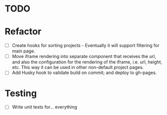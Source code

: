 # TODO

# Refactor

- [ ] Create hooks for sorting projects - Eventually it will support filtering for main page.
- [ ] Move iframe rendering into separate component that receives the url, and also the configuration for the rendering of the iframe, i.e. url, height, etc. This way it can be used in other non-default project pages.
- [ ] Add Husky hook to validate build on commit; and deploy to gh-pages.

# Testing

- [ ] Write unit tests for... everything

